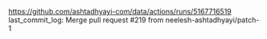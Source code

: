 https://github.com/ashtadhyayi-com/data/actions/runs/5167716519
last_commit_log: Merge pull request #219 from neelesh-ashtadhyayi/patch-1